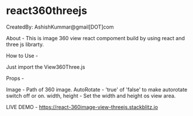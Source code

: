 # react360threejs

CreatedBy: AshishKummar@gmail[DOT]com

About -  This is image 360 view react compoment build by using react and three js librarty.  

How to Use - 

Just import the View360Three.js

<View360Three 
image="https://threejs.org/examples/textures/2294472375_24a3b8ef46_o.jpg"
autoRotate='true'
width="700"
height="350"
/>


Props - 

Image - Path of 360 image.
AutoRotate - 'true' of 'false' to make autorotate switch off or on.
width, height - Set the width and height os view area. 


LIVE DEMO - https://react-360image-view-threejs.stackblitz.io

